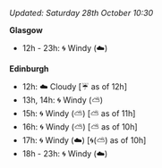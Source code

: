 *Updated: Saturday 28th October 10:30*

**Glasgow**

* 12h - 23h: :cyclone: Windy (:cloud:)

**Edinburgh**

* 12h: :cloud: Cloudy [:umbrella: as of 12h]
* 13h, 14h: :cyclone: Windy (:partly_sunny:)
* 15h: :cyclone: Windy (:partly_sunny:) [:partly_sunny: as of 11h]
* 16h: :cyclone: Windy (:partly_sunny:) [:partly_sunny: as of 10h]
* 17h: :cyclone: Windy (:cloud:) [:cyclone:(:partly_sunny:) as of 10h]
* 18h - 23h: :cyclone: Windy (:cloud:)

